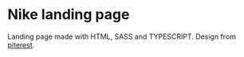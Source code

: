# Nike landing page
Landing page made with HTML, SASS and TYPESCRIPT.
Design from [piterest][designlink].

[designlink]: https://pin.it/6gO29Yk